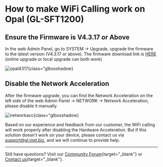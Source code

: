 # How to make WiFi Calling work on Opal (GL-SFT1200)

## Ensure the Firmware is V4.3.17 or Above

In the web Admin Panel, go to SYSTEM -> Upgrade, upgrade the firmware to the latest version (V4.3.17 or above). The firmware download link is [HERE](https://dl.gl-inet.com/) (online upgrade or local upgrade can both work)

![opal4317](https://static.gl-inet.com/docs/router/en/4/faq/wifi_call/opal4317.jpg){class="glboxshadow}

## Disable the Network Acceleration

After the firmware upgrade, you can find the Network Acceleration on the left side of the web Admin Panel -> NETWORK -> Network Acceleration, please disable it manually.

![networkacc](https://static.gl-inet.com/docs/router/en/4/faq/wifi_call/netacc.jpg){class="glboxshadow}

Based on our experience and feedback from our customer, the WiFi calling will work properly after disabling the Hardware Acceleration. But if this solution doesn't work on your device, please contact us via [support@gl.inet.biz](mailto:support@glinet.biz), and we will continue to provide help. 

---

Still have questions? Visit our [Community Forum](https://forum.gl-inet.com){target="_blank"} or [Contact us](https://www.gl-inet.com/contacts/){target="_blank"}.